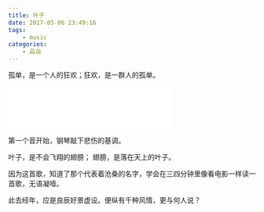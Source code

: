 ```yaml
---
title: 叶子
date: 2017-05-06 23:49:16
tags:
    - music
categories:
    - 品诣
---
```


孤单，是一个人的狂欢；狂欢，是一群人的孤单。

<!-- more -->

<iframe frameborder="no" border="0" marginwidth="0" marginheight="0" width=330 height=86 src="//music.163.com/outchain/player?type=2&id=5234493&auto=1&height=66"></iframe>

第一个音开始，钢琴敲下悲伤的基调。

叶子，是不会飞翔的翅膀； 翅膀，是落在天上的叶子。

因为这首歌，知道了那个代表着沧桑的名字，学会在三四分钟里像看电影一样读一首歌，无语凝噎。

此去经年，应是良辰好景虚设。便纵有千种风情，更与何人说？
